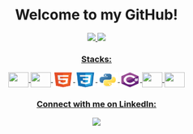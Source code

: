 <div align="center">
 <h1> Welcome to my GitHub! </h1>
  </div>
<div align="center">
  <a href="https://github.com/AlcirSJ">
  <img height="185em" src="https://github-readme-stats.vercel.app/api?username=AlcirSJ&show_icons=true&theme=vue-dark&include_all_commits=true&count_private=true"/>
  <img height="185em" src="https://github-readme-stats.vercel.app/api/top-langs/?username=AlcirSJ&layout=compact&langs_count=7&theme=vue-dark"/>
    </div>

<div style="display: inline_block">


<div align="center"> 
<h3 align="center">Stacks:</h3>
<img align="center"  height="30" width="40" src= "https://icongr.am/devicon/vuejs-original.svg?size=128&color=currentColor">
 <img align="center" height="30" width="40" src="https://cdn.jsdelivr.net/gh/devicons/devicon@latest/icons/angular/angular-original.svg" />
<img align="center"  height="30" width="40" src="https://raw.githubusercontent.com/devicons/devicon/master/icons/html5/html5-original.svg">
<img align="center"  height="30" width="40" src="https://raw.githubusercontent.com/devicons/devicon/master/icons/css3/css3-original.svg">
<img align="center"  height="30" width="40" src="https://raw.githubusercontent.com/devicons/devicon/master/icons/python/python-original.svg">
<img align="center"  height="30" width="40" src="https://raw.githubusercontent.com/devicons/devicon/master/icons/csharp/csharp-original.svg">
<img align="center"  height="30" width="40" src="https://raw.githubusercontent.com/jmnote/z-icons/master/svg/javascript.svg">
<img align="center" height="30" width="40" src="https://cdn.jsdelivr.net/gh/devicons/devicon@latest/icons/typescript/typescript-original.svg" />


 
<br> 
<h3 align="center">Connect with me on LinkedIn:</h3>
<a href="https://www.linkedin.com/in/alcirsalvijunior/" target="_blank"><img src="https://img.shields.io/badge/-LinkedIn-%230077B5?style=for-the-badge&logo=linkedin&logoColor=white" target="_blank"></a>


</div>

